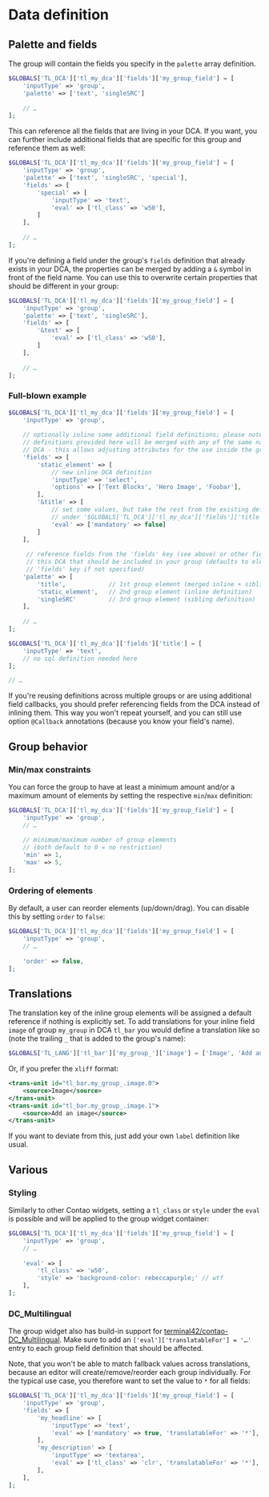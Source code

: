 # Data definition

## Palette and fields
The group will contain the fields you specify in the `palette` array definition.

```php
$GLOBALS['TL_DCA']['tl_my_dca']['fields']['my_group_field'] = [
    'inputType' => 'group',
    'palette' => ['text', 'singleSRC']
    
    // …
];
```

This can reference all the fields that are living in your DCA. If you want,
you can further include additional fields that are specific for this group 
and reference them as well:

```php
$GLOBALS['TL_DCA']['tl_my_dca']['fields']['my_group_field'] = [
    'inputType' => 'group',
    'palette' => ['text', 'singleSRC', 'special'],
    'fields' => [
        'special' => [
            'inputType' => 'text',
            'eval' => ['tl_class' => 'w50'],
        ]
    ],
    
    // …
];
```

If you're defining a field under the group's `fields` definition that 
already exists in your DCA, the properties can be merged by adding a `&` 
symbol in front of the field name. You can use this to overwrite certain 
properties that should be different in your group:

```php
$GLOBALS['TL_DCA']['tl_my_dca']['fields']['my_group_field'] = [
    'inputType' => 'group',
    'palette' => ['text', 'singleSRC'],
    'fields' => [
        '&text' => [
            'eval' => ['tl_class' => 'w50'],
        ]
    ],
    
    // …
];
```


### Full-blown example
```php
$GLOBALS['TL_DCA']['tl_my_dca']['fields']['my_group_field'] = [
    'inputType' => 'group',
    
    // optionally inline some additional field definitions; please note that the
    // definitions provided here will be merged with any of the same name in this
    // DCA - this allows adjusting attributes for the use inside the group
    'fields' => [
        'static_element' => [
            // new inline DCA definition
            'inputType' => 'select',
            'options' => ['Text Blocks', 'Hero Image', 'Foobar'],
        ],
        '&title' => [
            // set some values, but take the rest from the existing definition
            // under '$GLOBALS['TL_DCA']['tl_my_dca']['fields']['title']'
            'eval' => ['mandatory' => false]
        ]   
    ],   
    
     // reference fields from the 'fields' key (see above) or other fields from
     // this DCA that should be included in your group (defaults to elements of
     // 'fields' key if not specified)
    'palette' => [
        'title',            // 1st group element (merged inline + sibling definition)
        'static_element',   // 2nd group element (inline definition)
        'singleSRC'         // 3rd group element (sibling definition)
    ],
    
    // …
];

$GLOBALS['TL_DCA']['tl_my_dca']['fields']['title'] = [
    'inputType' => 'text',
    // no sql definition needed here
];

// …
```

If you're reusing definitions across multiple groups or are using additional
field callbacks, you should prefer referencing fields from the DCA instead of
inlining them. This way you won't repeat yourself, and you can still use option
`@Callback` annotations (because you know your field's name).


## Group behavior
### Min/max constraints
You can force the group to have at least a minimum amount and/or a maximum 
amount of elements by setting the respective `min`/`max` definition:

```php
$GLOBALS['TL_DCA']['tl_my_dca']['fields']['my_group_field'] = [
    'inputType' => 'group',
    // …
    
    // minimum/maximum number of group elements
    // (both default to 0 = no restriction) 
    'min' => 1,
    'max' => 5,
];
```

### Ordering of elements
By default, a user can reorder elements (up/down/drag). You can disable this by 
setting `order` to `false`:

```php
$GLOBALS['TL_DCA']['tl_my_dca']['fields']['my_group_field'] = [
    'inputType' => 'group',
    // …
    
    'order' => false,
];
```

## Translations
The translation key of the inline group elements will be assigned a default 
reference if nothing is explicitly set. To add translations for your inline 
field `image` of group `my_group` in DCA `tl_bar` you would define a translation
like so (note the trailing `_` that is added to the group's name):

```php
$GLOBALS['TL_LANG']['tl_bar']['my_group_']['image'] = ['Image', 'Add an image'];
```

Or, if you prefer the `xliff` format:

```xml
<trans-unit id="tl_bar.my_group_.image.0">
    <source>Image</source>
</trans-unit>
<trans-unit id="tl_bar.my_group_.image.1">
    <source>Add an image</source>
</trans-unit>
```

If you want to deviate from this, just add your own `label` definition like 
usual.

## Various
### Styling
Similarly to other Contao widgets, setting a `tl_class` or `style` under the 
`eval` is possible and will be applied to the group widget container:

```php
$GLOBALS['TL_DCA']['tl_my_dca']['fields']['my_group_field'] = [
    'inputType' => 'group',
    // …
    
    'eval' => [
        'tl_class' => 'w50',
        'style' => 'background-color: rebeccapurple;' // wtf 
    ],  
];
````

### DC_Multilingual
The group widget also has build-in support for [terminal42/contao-DC_Multilingual](https://github.com/terminal42/contao-DC_Multilingual). 
Make sure to add an `['eval']['translatableFor'] = '…'` entry to each group
field definition that should be affected.

Note, that you won't be able to match fallback values across translations,
because an editor will create/remove/reorder each group individually. For the
typical use case, you therefore want to set the value to `*` for all fields:

```php
$GLOBALS['TL_DCA']['tl_my_dca']['fields']['my_group_field'] = [
    'inputType' => 'group',
    'fields' => [
        'my_headline' => [
            'inputType' => 'text',
            'eval' => ['mandatory' => true, 'translatableFor' => '*'],
        ],
        'my_description' => [
            'inputType' => 'textarea',
            'eval' => ['tl_class' => 'clr', 'translatableFor' => '*'],
        ],
    ],
];
```
